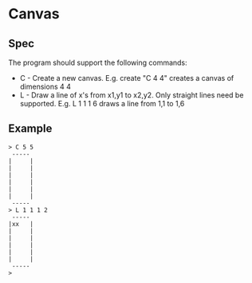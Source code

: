 # Canvas

## Spec

The program should support the following commands:

* C <width> <height> - Create a new canvas. 
    E.g. create "C 4 4" creates a canvas of dimensions 4 4
* L <x1> <y1> <x2> <y2> - Draw a line of x's from x1,y1 to x2,y2. Only straight lines need be supported. 
    E.g. L 1 1 1 6 draws a line from 1,1 to 1,6
    
## Example 
```
> C 5 5
 -----
|     |
|     |
|     |
|     |
|     |
|     |
 -----
> L 1 1 1 2
 -----
|xx   |
|     |
|     |
|     |
|     |
|     |
 -----
>    
```
